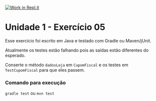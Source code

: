 [![Work in Repl.it](https://classroom.github.com/assets/work-in-replit-14baed9a392b3a25080506f3b7b6d57f295ec2978f6f33ec97e36a161684cbe9.svg)](https://classroom.github.com/online_ide?assignment_repo_id=3182562&assignment_repo_type=AssignmentRepo)
# Unidade 1 - Exercício 05
Esse exercício foi escrito em Java e testado com Gradle ou Maven/jUnit.

Atualmente os testes estão falhando pois as saídas estão diferentes do esperado.

Conserte o método `dadosLoja` em `CupomFiscal` e os testes em `TestCupomFiscal` para que eles passem.

### Comando para execução
`gradle test`
ou
`mvn test`
